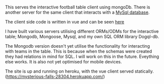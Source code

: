 This serves the interactive football table client using mongoDb. There is another server for the same client that interacts with a [MySql database](https://github.com/al-mister-dog/football-database-mysql).

The client side code is written in vue and can be seen [here](https://github.com/al-mister-dog/interactive-football-database) 

I have built various servers utilising different ORMs/ODMs for the interactive table; Mongodb, Mongoose, Mysql, and my own SQL ORM library Dogql-db.

The Mongodb version doesn't yet utilise the functionality for interacting with teams in the table. This is because when the schemas were created they had relations in mind for SQL. I will work on this in the future. Eveything else works. It is also not yet optimised for mobile devices.

The site is up and running on heroku, with the vue client served statically. 
(https://mysterious-falls-28304.herokuapp.com/)